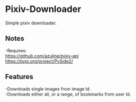 # Pixiv-Downloader
Simple pixiv downloader.

## Notes
-Requires:  
https://github.com/azuline/pixiv-api <br />
https://pypi.org/project/PySide2/

## Features
-Downloads single images from image Id. <br />
-Downloads either all, or a range, of bookmarks from user Id. <br />
